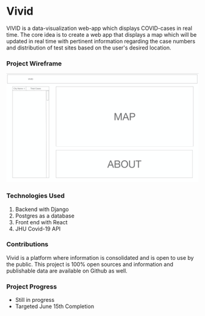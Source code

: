 # Vivid
VIVID is a data-visualization web-app which displays COVID-cases in real time. The core idea is to create a web app that displays a map which will be updated in real time with pertinent information regarding the case numbers and distribution of test sites based on the user's desired location.

### Project Wireframe
![Wireframe](Untitled.png)

### Technologies Used
1. Backend with Django
2. Postgres as a database
3. Front end with React
4. JHU Covid-19 API

### Contributions
Vivid is a platform where information is consolidated and is open to use by the public. This project is 100% open sources and information and publishable data are available on Github as well. 

### Project Progress
* Still in progress
* Targeted June 15th Completion
